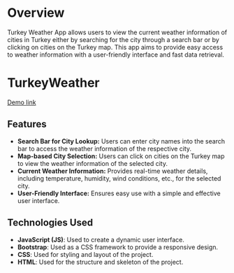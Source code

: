 # Overview

Turkey Weather App allows users to view the current weather information of cities in Turkey either by searching for the city through a search bar or by clicking on cities on the Turkey map. This app aims to provide easy access to weather information with a user-friendly interface and fast data retrieval.

# TurkeyWeather

[Demo link](https://turkeyweather.netlify.app/)

## Features

- **Search Bar for City Lookup:** Users can enter city names into the search bar to access the weather information of the respective city.
- **Map-based City Selection:** Users can click on cities on the Turkey map to view the weather information of the selected city.
- **Current Weather Information:** Provides real-time weather details, including temperature, humidity, wind conditions, etc., for the selected city.
- **User-Friendly Interface:** Ensures easy use with a simple and effective user interface.

## Technologies Used

- **JavaScript (JS)**: Used to create a dynamic user interface.
- **Bootstrap**: Used as a CSS framework to provide a responsive design.
- **CSS**: Used for styling and layout of the project.
- **HTML**: Used for the structure and skeleton of the project.
